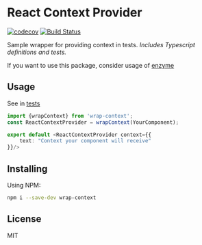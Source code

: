 # React Context Provider
[![codecov](https://codecov.io/gh/horat1us/wrap-context/branch/master/graph/badge.svg)](https://codecov.io/gh/horat1us/wrap-context)
[![Build Status](https://travis-ci.org/Horat1us/wrap-context.svg?branch=master)](https://travis-ci.org/Horat1us/wrap-context)

Sample wrapper for providing context in tests.
*Includes Typescript definitions and tests.*

If you want to use this package, consider usage of [enzyme](https://github.com/airbnb/enzyme)

## Usage
See in [tests](./tests)


```typescript jsx
import {wrapContext} from 'wrap-context';
const ReactContextProvider = wrapContext(YourComponent);

export default <ReactContextProvider context={{
    text: "Context your component will receive"
}}/>
```
## Installing
Using NPM:
```bash
npm i --save-dev wrap-context
```

## License
MIT